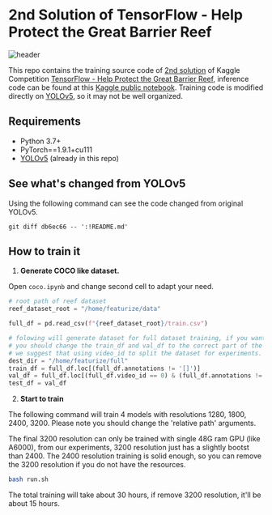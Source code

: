 # 2nd Solution of TensorFlow - Help Protect the Great Barrier Reef

![header](/assets/header.png)

This repo contains the training source code of [2nd solution](https://www.kaggle.com/competitions/tensorflow-great-barrier-reef/discussion/307760) of Kaggle Competition [TensorFlow - Help Protect the Great Barrier Reef](https://www.kaggle.com/c/tensorflow-great-barrier-reef/overview), inference code can be found at this [Kaggle public notebook](https://www.kaggle.com/snaker/yolo-ensemle?scriptVersionId=87785527). Training code is modified directly on [YOLOv5](https://github.com/ultralytics/yolov5), so it may not be well organized.

## Requirements

* Python 3.7+
* PyTorch==1.9.1+cu111
* [YOLOv5](https://github.com/ultralytics/yolov5) (already in this repo)

## See what's changed from YOLOv5

Using the following command can see the code changed from original YOLOv5.

```
git diff db6ec66 -- ':!README.md'
```

## How to train it


1. **Generate COCO like dataset.**

Open `coco.ipynb` and change second cell to adapt your need.

```python
# root path of reef dataset
reef_dataset_root = "/home/featurize/data"

full_df = pd.read_csv(f"{reef_dataset_root}/train.csv")

# folowing will generate dataset for full dataset training, if you want to do experiment
# you should change the train_df and val_df to the correct part of the data.
# we suggest that using video_id to split the dataset for experiments.
dest_dir = "/home/featurize/full"
train_df = full_df.loc[(full_df.annotations != '[]')]
val_df = full_df.loc[(full_df.video_id == 0) & (full_df.annotations != '[]')]
test_df = val_df
```

2. **Start to train**

The following command will train 4 models with resolutions 1280, 1800, 2400, 3200. Please note you should change the 'relative path' arguments.

The final 3200 resolution can only be trained with single 48G ram GPU (like A6000), from our experiments, 3200 resolution just has a slightly bootst than 2400. The 2400 resolution training is solid enough, so you can remove the 3200 resolution if you do not have the resources.

```bash
bash run.sh
```

The total training will take about 30 hours, if remove 3200 resolution, it'll be about 15 hours.

